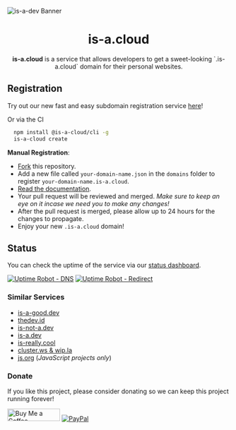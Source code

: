 ![is-a-dev Banner](https://media.discordapp.net/attachments/1022894568942866502/1066751476904509511/c44f0871fdeca97069d98766a76fcc6b9926c228da39a3ee5e6b4b0d3255bfef95601890afd80709da39a3ee5e6b4b0d3255bfef95601890afd8070929792e5188fa8405762a39da6448874a.png)
<h1 align="center">is-a.cloud</h1>

<p align="center"><strong>is-a.cloud</strong> is a service that allows developers to get a sweet-looking `.is-a.cloud` domain for their personal websites.</p>

## Registration
Try out our new fast and easy subdomain registration service [here](https://register.is-a.cloud)!

Or via the CI

```bash
  npm install @is-a-cloud/cli -g
  is-a-cloud create
```  

**Manual Registration**:
- [Fork](https://github.com/pekly/is-a-cloud/register/fork) this repository.
- Add a new file called `your-domain-name.json` in the `domains` folder to register `your-domain-name.is-a.cloud`.
- [Read the documentation](https://is-a.dev/docs).
- Your pull request will be reviewed and merged. *Make sure to keep an eye on it incase we need you to make any changes!*
- After the pull request is merged, please allow up to 24 hours for the changes to propagate.
- Enjoy your new `.is-a.cloud` domain!

## Status
You can check the uptime of the service via our [status dashboard](https://stats.uptimerobot.com/zY4XKIRVztqaaaaaaw).

[![Uptime Robot - DNS](https://img.shields.io/uptimerobot/ratio/m787472645-ec25e3920c7af893a7c66f19?label=uptime%20-%20dns&style=for-the-badge)](https://stats.uptimerobot.com/zY4XKIRVzw/787472645)
[![Uptime Robot - Redirect](https://img.shields.io/uptimerobot/ratio/m787472617-240f4d61a5439a87becb2cf9?label=uptime%20-%20redirections&style=for-the-badge)](https://stats.uptimerobot.com/zY4XKIRVzw/787472617)

### Similar Services
- [is-a-good.dev](https://github.com/is-a-good-dev/register)
- [thedev.id](https://github.com/thedev-id/thedev.id)
- [is-not-a.dev](https://is-not-a.dev)
- [is-a.dev](https://is-a.dev)
- [is-really.cool](https://github.com/is-really-cool/register)
- [cluster.ws & wip.la](https://github.com/Olivr/free-domain)
- [js.org](https://github.com/js-org/js.org) (*JavaScript projects only*)

### Donate
If you like this project, please consider donating so we can keep this project running forever!

<a href="https://www.buymeacoffee.com/pekly" target="_blank"><img src="https://cdn.buymeacoffee.com/buttons/default-orange.png" alt="Buy Me a Coffee" height="28" width="119"></a>
<a href="https://paypal.me/pekly," target="_blank"><img src="https://upload.wikimedia.org/wikipedia/commons/b/b5/PayPal.svg?style=for-the-badge" alt="PayPal"></a>

